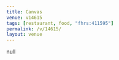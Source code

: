 ```yaml
---
title: Canvas
venue: v14615
tags: [restaurant, food, "fhrs:411595"]
permalink: /v/14615/
layout: venue
---
```

null